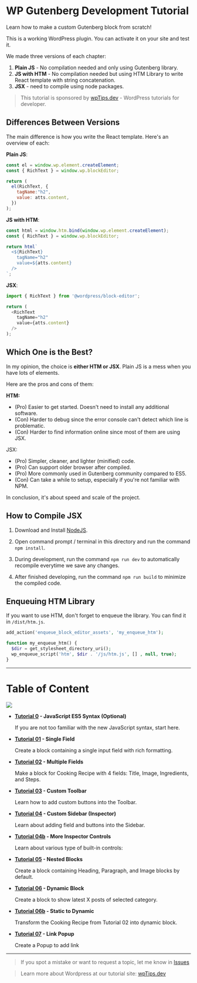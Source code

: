 # WP Gutenberg Development Tutorial

Learn how to make a custom Gutenberg block from scratch!

This is a working WordPress plugin. You can activate it on your site and test it.

We made three versions of each chapter:

1. **Plain JS** - No compilation needed and only using Gutenberg library.
1. **JS with HTM** - No compilation needed but using HTM Library to write React template with string concatenation.
1. **JSX** - need to compile using node packages.

> This tutorial is sponsored by [wpTips.dev](https://wptips.dev) - WordPress tutorials for developer.

## Differences Between Versions

The main difference is how you write the React template. Here's an overview of each:

**Plain JS**:

```js
const el = window.wp.element.createElement;
const { RichText } = window.wp.blockEditor;

return (
  el(RichText, {
    tagName:"h2",
    value: atts.content,
  })
);
```

**JS with HTM**:

```js
const html = window.htm.bind(window.wp.element.createElement);
const { RichText } = window.wp.blockEditor;

return html`
  <${RichText}
    tagName="h2"
    value=${atts.content}
  />
`;
```

**JSX**:

```js
import { RichText } from '@wordpress/block-editor';

return (
  <RichText
    tagName="h2"
    value={atts.content}
  />
);
```

## Which One is the Best?

In my opinion, the choice is **either HTM or JSX**. Plain JS is a mess when you have lots of elements.

Here are the pros and cons of them:

**HTM:**

- (Pro) Easier to get started. Doesn't need to install any additional software.
- (Con) Harder to debug since the error console can't detect which line is problematic.
- (Con) Harder to find information online since most of them are using JSX.

JSX:

- (Pro) Simpler, cleaner, and lighter (minified) code.
- (Pro) Can support older browser after compiled.
- (Pro) More commonly used in Gutenberg community compared to ES5.
- (Con) Can take a while to setup, especially if you're not familiar with NPM.

In conclusion, it's about speed and scale of the project.

## How to Compile JSX

1. Download and Install [NodeJS](https://nodejs.org/en/).

1. Open command prompt / terminal in this directory and run the command `npm install`.

1. During development, run the command `npm run dev` to automatically recompile everytime we save any changes.

1. After finished developing, run the command `npm run build` to minimize the compiled code.

## Enqueuing HTM Library

If you want to use HTM, don't forget to enqueue the library. You can find it in `/dist/htm.js`.

```php
add_action('enqueue_block_editor_assets', 'my_enqueue_htm');

function my_enqueue_htm() {
  $dir = get_stylesheet_directory_uri();
  wp_enqueue_script('htm', $dir . '/js/htm.js', [] , null, true);
}
```

-----

# Table of Content

![](https://raw.github.com/hrsetyono/cdn/master/blocks-tutorial/ch02-multiple-richtext.jpg)

- **[Tutorial 0](https://github.com/hrsetyono/gutenberg-tutorial/tree/master/00%20-%20javascript%20es5%20syntax) - JavaScript ES5 Syntax (Optional)**

  If you are not too familiar with the new JavaScript syntax, start here.

- **[Tutorial 01](https://github.com/hrsetyono/gutenberg-tutorial/tree/master/01%20-%20single%20field) - Single Field**

    Create a block containing a single input field with rich formatting.

- **[Tutorial 02](https://github.com/hrsetyono/gutenberg-tutorial/tree/master/02%20-%20multiple%20fields) - Multiple Fields**

    Make a block for Cooking Recipe with 4 fields: Title, Image, Ingredients, and Steps.

- **[Tutorial 03](https://github.com/hrsetyono/gutenberg-tutorial/tree/master/03%20-%20toolbar) - Custom Toolbar**

    Learn how to add custom buttons into the Toolbar.

- **[Tutorial 04](https://github.com/hrsetyono/gutenberg-tutorial/tree/master/04%20-%20sidebar) - Custom Sidebar (Inspector)**

    Learn about adding field and buttons into the Sidebar.

- **[Tutorial 04b](https://github.com/hrsetyono/gutenberg-tutorial/tree/master/04b%20-%20more%20sidebar) - More Inspector Controls**

    Learn about various type of built-in controls:

- **[Tutorial 05](https://github.com/hrsetyono/gutenberg-tutorial/tree/master/05%20-%20nested%20blocks) - Nested Blocks**

    Create a block containing Heading, Paragraph, and Image blocks by default.

- **[Tutorial 06](https://github.com/hrsetyono/gutenberg-tutorial/tree/master/06%20-%20dynamic%20block) - Dynamic Block**

    Create a block to show latest X posts of selected category.

- **[Tutorial 06b](https://github.com/hrsetyono/gutenberg-tutorial/tree/master/06b%20-%20static%20to%20dynamic) - Static to Dynamic**

    Transform the Cooking Recipe from Tutorial 02 into dynamic block.

- **[Tutorial 07](https://github.com/hrsetyono/gutenberg-tutorial/tree/master/07%20-%20link%20popup) - Link Popup**

    Create a Popup to add link

-----

> If you spot a mistake or want to request a topic, let me know in [Issues](https://github.com/hrsetyono/gutenberg-tutorial/issues)

> Learn more about Wordpress at our tutorial site: [wpTips.dev](https://wptips.dev)

